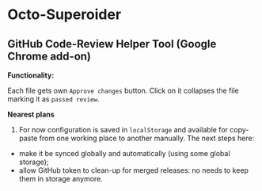 Octo-Superoider
=

GitHub Code-Review Helper Tool (Google Chrome add-on)
-

**Functionality:**

Each file gets own `Approve changes` button. Click on it collapses the file marking it as `passed review`.

**Nearest plans**

1. For now configuration is saved in `localStorage` and available for copy-paste from one working place to another manually.
The next steps here:
- make it be synced globally and automatically (using some global storage);
- allow GitHub token to clean-up for merged releases: no needs to keep them in storage anymore.
